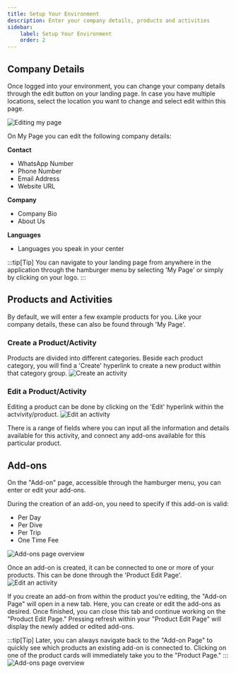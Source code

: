 ```yaml
---
title: Setup Your Environment
description: Enter your company details, products and activities
sidebar:
    label: Setup Your Environment
    order: 2
---
```


## Company Details
Once logged into your environment, you can change your company details through the edit button on your landing page. 
In case you have multiple locations, select the location you want to change and select edit within this page.

![Editing my page](/images/edit_my_page_incl_planning.png)

On My Page you can edit the following company details:

**Contact**
- WhatsApp Number
- Phone Number
- Email Address
- Website URL

**Company**
- Company Bio 
- About Us

**Languages**
- Languages you speak in your center

:::tip[Tip] 
You can navigate to your landing page from anywhere in the application through the hamburger menu by selecting 'My Page' or simply by clicking on your logo.
:::

## Products and Activities
By default, we will enter a few example products for you. Like your company details, these can also be found through 'My Page'. </br>

### Create a Product/Activity
Products are divided into different categories. Beside each product category, you will find a 'Create' hyperlink to create a new product within that category group.
![Create an activity](/images/create_an_activity.png)

### Edit a Product/Activity 
Editing a product can be done by clicking on the 'Edit' hyperlink within the actvivity/product. 
![Edit an activity](/images/edit_an_activity.png)

There is a range of fields where you can input all the information and details available for this activity, and connect any add-ons available for this particular product.

## Add-ons
On the "Add-on" page, accessible through the hamburger menu, you can enter or edit your add-ons.

During the creation of an add-on, you need to specify if this add-on is valid:
- Per Day 
- Per Dive
- Per Trip
- One Time Fee

![Add-ons page overview](/images/Add-on_page.png)

Once an add-on is created, it can be connected to one or more of your products. This can be done through the 'Product Edit Page'.
![Edit an activity](/images/Connecting_an_add_on.png)

If you create an add-on from within the product you're editing, the "Add-on Page" will open in a new tab. Here, you can create or edit the add-ons as desired. Once finished, you can close this tab and continue working on the "Product Edit Page." Pressing refresh within your "Product Edit Page" will display the newly added or edited add-ons.

:::tip[Tip] 
Later, you can always navigate back to the "Add-on Page" to quickly see which products an existing add-on is connected to. Clicking on one of the product cards will immediately take you to the "Product Page."
:::
![Add-ons page overview](/images/Connected_products_to_an_add-on.png)

<!-- ## Fleet -->


